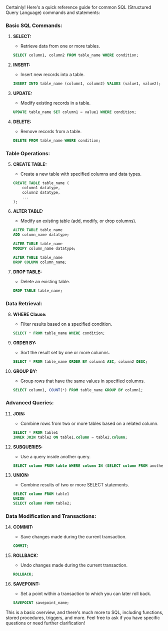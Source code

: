 Certainly! Here's a quick reference guide for common SQL (Structured Query Language) commands and statements:

### Basic SQL Commands:

1. **SELECT:**
   - Retrieve data from one or more tables.
   ```sql
   SELECT column1, column2 FROM table_name WHERE condition;
   ```

2. **INSERT:**
   - Insert new records into a table.
   ```sql
   INSERT INTO table_name (column1, column2) VALUES (value1, value2);
   ```

3. **UPDATE:**
   - Modify existing records in a table.
   ```sql
   UPDATE table_name SET column1 = value1 WHERE condition;
   ```

4. **DELETE:**
   - Remove records from a table.
   ```sql
   DELETE FROM table_name WHERE condition;
   ```

### Table Operations:

5. **CREATE TABLE:**
   - Create a new table with specified columns and data types.
   ```sql
   CREATE TABLE table_name (
       column1 datatype,
       column2 datatype,
       ...
   );
   ```

6. **ALTER TABLE:**
   - Modify an existing table (add, modify, or drop columns).
   ```sql
   ALTER TABLE table_name
   ADD column_name datatype;

   ALTER TABLE table_name
   MODIFY column_name datatype;

   ALTER TABLE table_name
   DROP COLUMN column_name;
   ```

7. **DROP TABLE:**
   - Delete an existing table.
   ```sql
   DROP TABLE table_name;
   ```

### Data Retrieval:

8. **WHERE Clause:**
   - Filter results based on a specified condition.
   ```sql
   SELECT * FROM table_name WHERE condition;
   ```

9. **ORDER BY:**
   - Sort the result set by one or more columns.
   ```sql
   SELECT * FROM table_name ORDER BY column1 ASC, column2 DESC;
   ```

10. **GROUP BY:**
    - Group rows that have the same values in specified columns.
    ```sql
    SELECT column1, COUNT(*) FROM table_name GROUP BY column1;
    ```

### Advanced Queries:

11. **JOIN:**
    - Combine rows from two or more tables based on a related column.
    ```sql
    SELECT * FROM table1
    INNER JOIN table2 ON table1.column = table2.column;
    ```

12. **SUBQUERIES:**
    - Use a query inside another query.
    ```sql
    SELECT column FROM table WHERE column IN (SELECT column FROM another_table);
    ```

13. **UNION:**
    - Combine results of two or more SELECT statements.
    ```sql
    SELECT column FROM table1
    UNION
    SELECT column FROM table2;
    ```

### Data Modification and Transactions:

14. **COMMIT:**
    - Save changes made during the current transaction.
    ```sql
    COMMIT;
    ```

15. **ROLLBACK:**
    - Undo changes made during the current transaction.
    ```sql
    ROLLBACK;
    ```

16. **SAVEPOINT:**
    - Set a point within a transaction to which you can later roll back.
    ```sql
    SAVEPOINT savepoint_name;
    ```

This is a basic overview, and there's much more to SQL, including functions, stored procedures, triggers, and more. Feel free to ask if you have specific questions or need further clarification!
